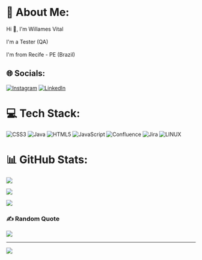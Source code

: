 # 💫 About Me:
Hi 👋, I'm Willames Vital<br><br>I'm a Tester (QA)<br><br>I'm from Recife - PE (Brazil)


## 🌐 Socials:
[![Instagram](https://img.shields.io/badge/Instagram-%23E4405F.svg?logo=Instagram&logoColor=white)](https://instagram.com/willames.vital) [![LinkedIn](https://img.shields.io/badge/LinkedIn-%230077B5.svg?logo=linkedin&logoColor=white)](https://linkedin.com/in//in/willames-vital-46805b247/) 

# 💻 Tech Stack:
![CSS3](https://img.shields.io/badge/css3-%231572B6.svg?style=for-the-badge&logo=css3&logoColor=white) ![Java](https://img.shields.io/badge/java-%23ED8B00.svg?style=for-the-badge&logo=java&logoColor=white) ![HTML5](https://img.shields.io/badge/html5-%23E34F26.svg?style=for-the-badge&logo=html5&logoColor=white) ![JavaScript](https://img.shields.io/badge/javascript-%23323330.svg?style=for-the-badge&logo=javascript&logoColor=%23F7DF1E) ![Confluence](https://img.shields.io/badge/confluence-%23172BF4.svg?style=for-the-badge&logo=confluence&logoColor=white) ![Jira](https://img.shields.io/badge/jira-%230A0FFF.svg?style=for-the-badge&logo=jira&logoColor=white) ![LINUX](https://img.shields.io/badge/Linux-FCC624?style=for-the-badge&logo=linux&logoColor=black)
# 📊 GitHub Stats:
![](https://github-readme-stats.vercel.app/api?username=WillamesVital&theme=tokyonight&hide_border=false&include_all_commits=true&count_private=true)<br/>

![](https://github-readme-streak-stats.herokuapp.com/?user=WillamesVital&theme=tokyonight&hide_border=false)<br/>

![](https://github-readme-stats.vercel.app/api/top-langs/?username=WillamesVital&theme=tokyonight&hide_border=false&include_all_commits=true&count_private=true&layout=compact)

### ✍️ Random Quote
![](https://quotes-github-readme.vercel.app/api?type=horizontal&theme=radical)

---
[![](https://visitcount.itsvg.in/api?id=WillamesVital&icon=0&color=0)](https://visitcount.itsvg.in)

<!-- Proudly created with GPRM ( https://gprm.itsvg.in ) -->
